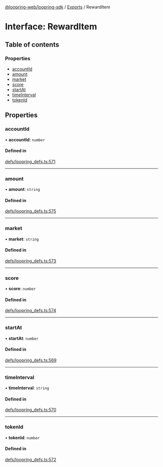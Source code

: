 [@loopring-web/loopring-sdk](../README.md) / [Exports](../modules.md) / RewardItem

# Interface: RewardItem

## Table of contents

### Properties

- [accountId](RewardItem.md#accountid)
- [amount](RewardItem.md#amount)
- [market](RewardItem.md#market)
- [score](RewardItem.md#score)
- [startAt](RewardItem.md#startat)
- [timeInterval](RewardItem.md#timeinterval)
- [tokenId](RewardItem.md#tokenid)

## Properties

### accountId

• **accountId**: `number`

#### Defined in

[defs/loopring_defs.ts:571](https://github.com/Loopring/loopring_sdk/blob/ea87b1c/src/defs/loopring_defs.ts#L571)

___

### amount

• **amount**: `string`

#### Defined in

[defs/loopring_defs.ts:575](https://github.com/Loopring/loopring_sdk/blob/ea87b1c/src/defs/loopring_defs.ts#L575)

___

### market

• **market**: `string`

#### Defined in

[defs/loopring_defs.ts:573](https://github.com/Loopring/loopring_sdk/blob/ea87b1c/src/defs/loopring_defs.ts#L573)

___

### score

• **score**: `number`

#### Defined in

[defs/loopring_defs.ts:574](https://github.com/Loopring/loopring_sdk/blob/ea87b1c/src/defs/loopring_defs.ts#L574)

___

### startAt

• **startAt**: `number`

#### Defined in

[defs/loopring_defs.ts:569](https://github.com/Loopring/loopring_sdk/blob/ea87b1c/src/defs/loopring_defs.ts#L569)

___

### timeInterval

• **timeInterval**: `string`

#### Defined in

[defs/loopring_defs.ts:570](https://github.com/Loopring/loopring_sdk/blob/ea87b1c/src/defs/loopring_defs.ts#L570)

___

### tokenId

• **tokenId**: `number`

#### Defined in

[defs/loopring_defs.ts:572](https://github.com/Loopring/loopring_sdk/blob/ea87b1c/src/defs/loopring_defs.ts#L572)
